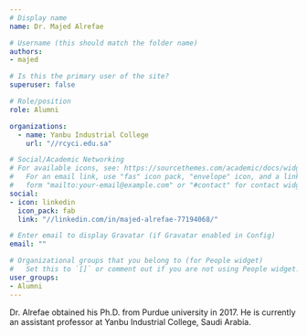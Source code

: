 ```yaml
---
# Display name
name: Dr. Majed Alrefae

# Username (this should match the folder name)
authors:
- majed

# Is this the primary user of the site?
superuser: false

# Role/position
role: Alumni

organizations:
  - name: Yanbu Industrial College
    url: "//rcyci.edu.sa"

# Social/Academic Networking
# For available icons, see: https://sourcethemes.com/academic/docs/widgets/#icons
#   For an email link, use "fas" icon pack, "envelope" icon, and a link in the
#   form "mailto:your-email@example.com" or "#contact" for contact widget.
social:
- icon: linkedin
  icon_pack: fab
  link: "//linkedin.com/in/majed-alrefae-77194068/"

# Enter email to display Gravatar (if Gravatar enabled in Config)
email: ""

# Organizational groups that you belong to (for People widget)
#   Set this to `[]` or comment out if you are not using People widget.  
user_groups:
- Alumni
---
```


Dr. Alrefae obtained his Ph.D. from Purdue university in 2017.
He is currently an assistant professor at Yanbu Industrial College, Saudi Arabia.
